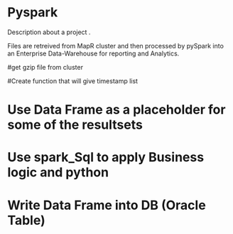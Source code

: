 # Pyspark

Description about a project .

Files are retreived from MapR cluster and then processed by pySpark into an Enterprise Data-Warehouse for reporting and Analytics.

#get gzip file from cluster 

#Create function that will give timestamp list 

# Use Data Frame as a placeholder for some of the resultsets

# Use spark_Sql to apply Business logic and python

# Write Data Frame into  DB (Oracle Table)
